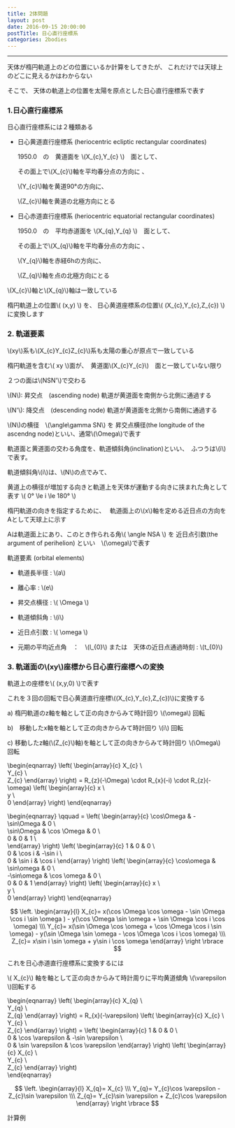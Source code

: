 ```yaml
---
title: 2体問題
layout: post
date: 2016-09-15 20:00:00
postTitle: 日心直行座標系
categories: 2bodies
---
```


-------

天体が楕円軌道上のどの位置にいるか計算をしてきたが、
これだけでは天球上のどこに見えるかはわからない

そこで、
天体の軌道上の位置を太陽を原点とした日心直行座標系で表す

### 1.日心直行座標系

日心直行座標系には２種類ある

  + 日心黄道直行座標系 (heriocentric ecliptic rectangular coordinates)

    1950.0　の　黄道面を \\(X_{c},Y_{c} \\)　面として、

    その面上で\\(X_{c}\\)軸を平均春分点の方向に 、
    
    \\(Y_{c}\\)軸を黄道90°の方向に、

    \\(Z_{c}\\)軸を黄道の北極方向にとる

  + 日心赤道直行座標系 (heriocentric equatorial rectangular coordinates)

    1950.0　の　平均赤道面を \\(X_{q},Y_{q} \\)　面として、

    その面上で\\(X_{q}\\)軸を平均春分点の方向に 、

    \\(Y_{q}\\)軸を赤経6hの方向に、

    \\(Z_{q}\\)軸を点の北極方向にとる

\\(X_{c}\\)軸と\\(X_{q}\\)軸は一致している

楕円軌道上の位置\\( (x,y) \\) を、
日心黄道座標系の位置\\( (X_{c},Y_{c},Z_{c}) \\) に変換します

### 2. 軌道要素

<div id="canvas01"></div>

\\(xy\\)系も\\(X_{c}Y_{c}Z_{c}\\)系も太陽の重心が原点で一致している

楕円軌道を含む\\( xy \\)面が、　黄道面\\(X_{c}Y_{c}\\)　面と一致していない限り

２つの面は\\(NSN'\\)で交わる

\\(N\\): 昇交点　(ascending node) 軌道が黄道面を南側から北側に通過する

\\(N'\\): 降交点　(descending node) 軌道が黄道面を北側から南側に通過する

\\(N\\)の横径　\\(\angle\gamma SN\\) を
昇交点横径(the longitude of the ascendng node)といい、通常\\(\Omega\\)で表す

軌道面と黄道面の交わる角度を、軌道傾斜角(inclination)といい、　ふつうは\\(i\\)で表す。

軌道傾斜角\\(i\\)は、\\(N\\)の点でみて、 

黄道上の横径が増加する向きと軌道上を天体が運動する向きに挟まれた角として表す
\\( 0° \le i \le 180° \\)

楕円軌道の向きを指定するために、　
軌道面上の\\(x\\)軸を定める近日点の方向をAとして天球上に示す

Aは軌道面上にあり、このとき作られる角\\( \angle NSA \\) を
近日点引数(the argument of perihelion) といい　\\(\omega\\)で表す

軌道要素 (orbital elements)

  + 軌道長半径 : \\(a\\)

  + 離心率 : \\(e\\)

  + 昇交点横径 : \\( \Omega \\)

  + 軌道傾斜角 : \\(i\\)

  + 近日点引数 : \\( \omega \\)

  + 元期の平均近点角　：　\\(l_{0}\\) または　天体の近日点通過時刻 : \\(t_{0}\\)

### 3. 軌道面の\\(xy\\)座標から日心直行座標への変換

軌道上の座標を\\( (x,y,0) \\)で表す

これを３回の回転で日心黄道直行座標\\((X_{c},Y_{c},Z_{c})\\)に変換する

  a) 楕円軌道のz軸を軸として正の向きからみて時計回り \\(\omega\\) 回転

  b)　移動したx軸を軸として正の向きからみて時計回り \\(i\\) 回転

  c) 移動したz軸(\\(Z_{c}\\)軸)を軸として正の向きからみて時計回り \\(\Omega\\) 回転

\begin{eqnarray}
   \left(
     \begin{array}{c}
       X_{c} \\\
       Y_{c} \\\
       Z_{c}
     \end{array}
   \right)
 = R_{z}(-\Omega) \cdot R_{x}(-i) \cdot R_{z}(-\omega)
   \left(
     \begin{array}{c}
       x \\\
       y \\\
       0
     \end{array}
   \right) 
\end{eqnarray}

\begin{eqnarray}
\qquad
 = \left(
     \begin{array}{c}
       \cos\Omega & -\sin\Omega & 0 \\\
       \sin\Omega & \cos \Omega & 0 \\\
       0 & 0 & 1 \\\
     \end{array}
   \right)
   \left(
     \begin{array}{c}
       1 & 0 & 0 \\\
       0 & \cos i & -\sin i \\\
       0 & \sin i & \cos  i
     \end{array}
   \right)
   \left(
     \begin{array}{c}
       \cos\omega & \sin\omega & 0 \\\
       -\sin\omega & \cos \omega & 0 \\\
       0 & 0 & 1
     \end{array}
   \right)
   \left(
     \begin{array}{c}
       x \\\
       y \\\
       0
     \end{array}
   \right)
\end{eqnarray}

$$
\left.
\begin{array}{l}
X_{c}= x(\cos \Omega \cos \omega - \sin \Omega \cos i \sin \omega ) 
     - y(\cos \Omega \sin \omega + \sin \Omega \cos i \cos \omega) \\\
Y_{c}= x(\sin \Omega \cos \omega + \cos \Omega \cos i \sin \omega) 
     - y(\sin \Omega \sin \omega - \cos \Omega \cos i \cos \omega) \\\
Z_{c}= x\sin i \sin \omega + y\sin i \cos \omega
\end{array}
\right
\rbrace
$$

これを日心赤道直行座標系に変換するには

\\( X_{c}\\) 軸を軸として正の向きからみて時計周りに平均黄道傾角 \\(\varepsilon \\)回転する

\begin{eqnarray}
   \left(
     \begin{array}{c}
       X_{q} \\\
       Y_{q} \\\
       Z_{q}
     \end{array}
   \right)
 = R_{x}(-\varepsilon)
   \left(
     \begin{array}{c}
       X_{c} \\\
       Y_{c} \\\
       Z_{c}
     \end{array}
   \right) 
 = \left(
     \begin{array}{c}
       1 & 0 & 0 \\\
       0 & \cos \varepsilon & -\sin \varepsilon \\\
       0 & \sin \varepsilon & \cos  \varepsilon
     \end{array}
   \right)
   \left(
     \begin{array}{c}
       X_{c} \\\
       Y_{c} \\\
       Z_{c}
     \end{array}
   \right)  
\end{eqnarray}

$$
\left.
\begin{array}{l}
X_{q}= X_{c} \\\
Y_{q}= Y_{c}\cos \varepsilon - Z_{c}\sin \varepsilon \\\ 
Z_{q}= Y_{c}\sin \varepsilon + Z_{c}\cos \varepsilon
\end{array}
\right
\rbrace
$$

<label class="label label-info">計算例</label>



<script src="//code.jquery.com/jquery-1.11.3.js"></script>
<script src="{{site.url}}/js/three.js"></script>
<script src="{{site.url}}/js/celestial-calc.js"></script>
<script src="https://dl.dropboxusercontent.com/u/3587259/Code/Threejs/OrbitControls.js"></script>
<script src="http://d3js.org/d3.v3.js"></script>
<script src="{{site.url}}/js/d3draws.js"></script>
<script type="text/javascript" src="http://cdn.mathjax.org/mathjax/latest/MathJax.js?config=TeX-AMS-MML_SVG"></script>
<script src="https://cdn.rawgit.com/google/code-prettify/master/loader/run_prettify.js?skin=sons-of-obsidian"></script>
<script type="text/javascript">
var $window = $(window)
  // make code pretty
  $('pre').addClass('prettyprint');
  $('pre').css({"background":"#111",
                 "font-size":"1.05em",
                    "border":"0px"}
                );
  $('code').css({"font-size":"1.05em","color":"#f00"});
  $('canvas').css({"background":"#fff"});

var height = 600,
    width  = 700;
var pi2 = Math.PI * 2;
var pi = Math.PI;
var aDegree = Math.PI / 180;
var decStep = Math.PI / 18;

function Point(x,y,z,label, r){
  this.x = x;
  this.y = y;
  this.z = z;
  this.label = label;
  this.r = r;
};
  // variables
  var sphereRadius = 200,
      earthRadius = 150,
      axisLength = sphereRadius * 1.3;

  // point material
  var pointMaterial = new THREE.MeshLambertMaterial( {
    color: 0xffffff
  } );
  var pointGeometry = new THREE.SphereGeometry( 4, 32, 32 );


/**
   日心黄道座標系
          　**/

var proc1 = function(){

  // シーン追加
  var scene = new THREE.Scene();
  // カメラを追加
  var camera = new THREE.OrthographicCamera(  width / - 2, width / 2, height / 2, height / - 2, 1, 10000 );
  camera.position.y = -1000;

  // ライト追加
  var ambLight = new THREE.AmbientLight(0xffff00, 1.0);
  scene.add(ambLight);

   // renderer 追加
  var renderer = new THREE.WebGLRenderer();
  renderer.setSize( width, height );
  document.getElementById("canvas01").appendChild( renderer.domElement );
  // control追加
  controls = new THREE.OrbitControls(camera, renderer.domElement);
  
  // グループ追加
  var group = new THREE.Group();
 
   // ** Celestial Sphere ******
  var sphereGeo = new THREE.SphereGeometry( sphereRadius, 32, 32 );
  var sphereMat = new THREE.MeshLambertMaterial( {
    color: 0xffff00,
    transparent: true,
    opacity: 0.3
  } );
  // celestial sphere
  var sphere = new THREE.Mesh( sphereGeo, sphereMat );
  group.add( sphere );

  /* 
      Points 
              */

  // points data 
  var pointsData = [];

  // Origin
  pointsData.push(new Point( 0, 0, 0, "S" ));
  // 春分点　γ
  var A = aDegree * -20;
  var x = sphereRadius*Math.cos(0);
  var y = 0;
  var z = 0;
  var x_gamma = x*Math.cos(A) - y*Math.sin(A);
  var y_gamma = x*Math.sin(A) + y*Math.cos(A);
  var z_gamma = z;
  pointsData.push(new Point(x_gamma, y_gamma, z_gamma, "γ"));
  // Y_c axis  
  var A = aDegree * 70;
  var x = sphereRadius*Math.cos(0);
  var y = 0;
  var z = 0;
  var x_Yc = x*Math.cos(A) - y*Math.sin(A);
  var y_Yc = x*Math.sin(A) + y*Math.cos(A);
  var z_Yc = z;
  pointsData.push(new Point(x_Yc, y_Yc, z_Yc, null));

  // 昇交点
  var A = aDegree * 0;
  var x_N = sphereRadius*Math.cos(A);
  var y_N = 0;
  var z_N = 0;
  pointsData.push(new Point(x_N, y_N, z_N, "N"));

  // 降交点
  var A = aDegree * 180;
  var x_N1 = sphereRadius*Math.cos(A);
  var y_N1 = 0;
  var z_N1 = 0;
  pointsData.push(new Point(x_N1, y_N1, z_N1, "N'"));
  // North Pole
  pointsData.push(new Point( 0, 0, sphereRadius, "K" ));

  // 近日点
  var theta = aDegree*23.5;
  var theta2 = aDegree*150;
  var majorAxis = 100;
  var eccentricity = 0.7; 

  var r = majorAxis * (1 - eccentricity * eccentricity) / (1 + eccentricity * Math.cos(0));
  var x = r*Math.cos(0);
  var y = r*Math.sin(0);
  var z = 0;
 
  var x_ = x * Math.cos(theta2) - y * Math.sin(theta2);
  var y_ = x * Math.sin(theta2) + y * Math.cos(theta2);
  var z_ = z;

  var x_e = x_;
  var y_e = y_ * Math.cos(theta) + z_ * Math.sin(theta);
  var z_e = y_ * Math.sin(theta) + z_ * Math.cos(theta);
  pointsData.push(new Point(x_e, y_e, z_e, "perihelion"));

  // 軌道面のｘ軸方向　A
  var r = sphereRadius;
  var x = r*Math.cos(0);
  var y = r*Math.sin(0);
  var z = 0;

  var x_ = x * Math.cos(theta2) - y * Math.sin(theta2);
  var y_ = x * Math.sin(theta2) + y * Math.cos(theta2);
  var z_ = z;

  var x_x = x_;
  var y_x = y_ * Math.cos(theta) + z_ * Math.sin(theta);
  var z_x = y_ * Math.sin(theta) + z_ * Math.cos(theta);
  pointsData.push(new Point(x_x, y_x, z_x, "A"));
  
  // 軌道面のy軸方向　
  var theta2 = aDegree*240;

  var r = sphereRadius;
  var x = r*Math.cos(0);
  var y = r*Math.sin(0);
  var z = 0;

  var x_ = x * Math.cos(theta2) - y * Math.sin(theta2);
  var y_ = x * Math.sin(theta2) + y * Math.cos(theta2);
  var z_ = z;

  var x_y = x_;
  var y_y = y_ * Math.cos(theta) + z_ * Math.sin(theta);
  var z_y = y_ * Math.sin(theta) + z_ * Math.cos(theta);
  pointsData.push(new Point(x_y, y_y, z_y, "y"));
      

  //  Draw points 
  for (var i = 0; i < pointsData.length; i++) {

    var r = (pointsData[i].r==undefined)?4:pointsData[i].r;
    var pointGeometry = new THREE.SphereGeometry( r, 32, 32 );

    if (r) {

      var x = pointsData[i].x;
      var y = pointsData[i].y;
      var z = pointsData[i].z;
 
      var pointMesh = new THREE.Mesh( pointGeometry, pointMaterial );
      pointMesh.position.set(x, y, z) ; 

      group.add(pointMesh);
    }

  };

  /* *** Lines  ***** */

  // ********* 黄道 ***********
  material = new THREE.MeshLambertMaterial( {
    color: 0xffff00
  } );

  var ecliptic = new THREE.Geometry();
    
  var theta = aDegree*0;
  var r = sphereRadius;

  for (var j=0; j<=pi2; j+=aDegree){
      var x = r*Math.cos(j);
      var y = r*Math.sin(j);
      var z = 0;//r*Math.sin(j);

      var x_e = x;
      var y_e = y * Math.cos(theta) + z * Math.sin(theta);;
      var z_e = y * Math.sin(theta) + z * Math.cos(theta);
      ecliptic.vertices.push(
        new THREE.Vector3( x_e, y_e, z_e )
      );
  };
  var eclipticLine = new THREE.Line( ecliptic, material );
  group.add( eclipticLine );

// ********* 軌道面 ***********
  material = new THREE.MeshLambertMaterial( {
    color: 0x00ff00
  } );

  var orbital = new THREE.Geometry();
    
  var theta = aDegree*23.5;
  var r = sphereRadius;

  for (var j=0; j<=pi2; j+=aDegree){
      var x = r*Math.cos(j);
      var y = r*Math.sin(j);
      var z = 0;

      var x_e = x;
      var y_e = y * Math.cos(theta) + z * Math.sin(theta);;
      var z_e = y * Math.sin(theta) + z * Math.cos(theta);
      orbital.vertices.push(
        new THREE.Vector3( x_e, y_e, z_e )
      );
  };
  var orbitalLine = new THREE.Line( orbital, material );
  group.add( orbitalLine );
  
  // ********* 軌道 ***********
  material = new THREE.MeshLambertMaterial( {
    color: 0x00ff00
  } );

  var orbit = new THREE.Geometry();
    
  var theta = aDegree*23.5;
  var theta2 = aDegree*150;
  var majorAxis = 100;
  var eccentricity = 0.7; 

  for (var j=0; j<=pi2; j+=aDegree){
      var r = majorAxis * (1 - eccentricity * eccentricity) / (1 + eccentricity * Math.cos(j));
      var x = r*Math.cos(j);
      var y = r*Math.sin(j);
      var z = 0;
 
      var x_ = x * Math.cos(theta2) - y * Math.sin(theta2);
      var y_ = x * Math.sin(theta2) + y * Math.cos(theta2);
      var z_ = z;

      var x_e = x_;
      var y_e = y_ * Math.cos(theta) + z_ * Math.sin(theta);
      var z_e = y_ * Math.sin(theta) + z_ * Math.cos(theta);
      

      orbit.vertices.push(
        new THREE.Vector3( x_e, y_e, z_e )
      );
  };
  var orbitLine = new THREE.Line( orbit, material );
  group.add( orbitLine );
 
  // Xc,Yc軸
  material = new THREE.MeshLambertMaterial( {
    color: 0xffffff
  } );

  var theta = aDegree*0;
  var r = axisLength;

  for (var j=0; j<2; j++){
      
      var axis = new THREE.Geometry();
      
      var x = r*Math.cos(aDegree * (90 * j - 20 ));
      var y = r*Math.sin(aDegree * (90 * j - 20 ));
      var z = 0;

      var x_e = x;
      var y_e = y * Math.cos(theta) + z * Math.sin(theta);;
      var z_e = y * Math.sin(theta) + z * Math.cos(theta);
      axis.vertices.push(
        new THREE.Vector3( 0, 0, 0 )
      );
      axis.vertices.push(
        new THREE.Vector3( x_e, y_e, z_e )
      );
      var axisLine = new THREE.Line( axis, material );
      group.add( axisLine );
  };

  // Zc axis
  var axis = new THREE.Geometry();
  axis.vertices.push(
     new THREE.Vector3( 0, 0, 0 )
  );
  axis.vertices.push(
    new THREE.Vector3( 0, 0, axisLength )
  );
  var axisLine = new THREE.Line( axis, material );
  group.add( axisLine );

  // x軸
  material = new THREE.MeshLambertMaterial( {
    color: 0x00ff00
  } );

  var axis = new THREE.Geometry();
  axis.vertices.push(
     new THREE.Vector3( 0, 0, 0 )
  );
  axis.vertices.push(
     new THREE.Vector3( 1.3*x_x, 1.3*y_x, 1.3*z_x )
  );
  var axisLine = new THREE.Line( axis, material );
  group.add( axisLine );

  // y軸
  var axis = new THREE.Geometry();
  axis.vertices.push(
     new THREE.Vector3( 0, 0, 0 )
  );
  axis.vertices.push(
     new THREE.Vector3( 1.3*x_y, 1.3*y_y, 1.3*z_y )
  );
  var axisLine = new THREE.Line( axis, material );
  group.add( axisLine );
 
  // Z軸
  var A = aDegree * 0;
  var theta = aDegree * -23.5;
  var x = 0;
  var y = 0;
  var z = axisLength;

  var x_z = x;
  var y_z = y * Math.cos(theta) + z * Math.sin(theta);;
  var z_z = y * Math.sin(theta) + z * Math.cos(theta);

  axis.vertices.push(
     new THREE.Vector3( 0, 0, 0 )
  );
  axis.vertices.push(
     new THREE.Vector3( x_z, y_z, z_z )
  );
  var axisLine = new THREE.Line( axis, material );
  group.add( axisLine );

  // N-N'
  var NN = new THREE.Geometry();
  NN.vertices.push(
     new THREE.Vector3( x_N, y_N, z_N )
  );
  NN.vertices.push(
     new THREE.Vector3( x_N1, y_N1, z_N1 )
  );
  var NNLine = new THREE.Line( NN, material );
  group.add( NNLine );

  // **** 文字 *****

  pointsData.push( new Point( x_z, y_z, z_z, "z" ));
  pointsData.push( new Point( 0, 0, axisLength, "Zc" ));
  pointsData.push( new Point( 1.3*x_gamma, 1.3*y_gamma, 1.3*z_gamma, "Xc" ));
  pointsData.push( new Point( 1.05*x_Yc, 1.05*y_Yc, 1.05*z_Yc, "Yc" ));

  var loader = new THREE.FontLoader();
  var font;
  loader.load( '{{site.url}}/fonts/helvetiker_regular.typeface.json',   
    function ( response ) {
      font = response;
      
      // 点ラベル表示
      material = new THREE.MeshPhongMaterial( { color: 0xffffff } );
      for (var i = 0; i < pointsData.length; i++) {
        if (pointsData[i].label!=null){

        var textGeo = new THREE.TextGeometry( pointsData[i].label, {
          font: font,
          size: 13,
          height: 5
        });    
        var textMesh1 = new THREE.Mesh( textGeo, material );

        textMesh1.position.x = 1.1*pointsData[i].x; 
        textMesh1.position.y = 1.1*pointsData[i].y;
        textMesh1.position.z = 1.1*pointsData[i].z;

        textMesh1.rotation.x = aDegree * 90 ;

        var theta_ = Math.asin(pointsData[i].y/sphereRadius);
        

        textMesh1.rotation.y = theta_ + 3* aDegree * 30;
 
        group.add(textMesh1);
        } 

      };
       
  });

  group.rotation.z = -aDegree*100;
  group.rotation.x = aDegree*30;
  group.rotation.y = aDegree*0;

  scene.add( group );
  
  function render() {
    requestAnimationFrame( render );

    renderer.render( scene, camera );

    controls.update();
  }

  render();
}

proc1();

</script>
